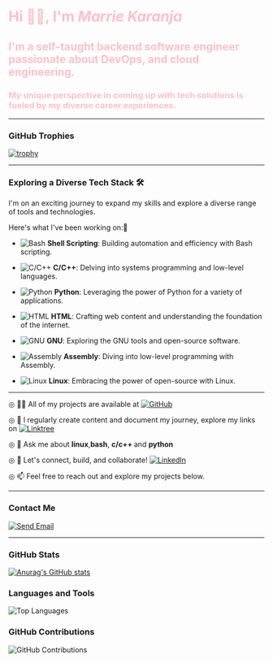 <h1 style="color:pink;">Hi 👋🏿, I'm <em>Marrie Karanja</em></h1>
<h2 style="color:pink;">I'm a self-taught backend software engineer passionate about DevOps, and cloud engineering.</h2>
<h3 style="color:pink;">My unique perspective in coming up with tech solutions is fueled by my diverse career experiences.</h3>
<hr>

### GitHub Trophies

[![trophy](https://github-profile-trophy.vercel.app/?username=MarrieK99&theme=dracula)](https://github.com/ryo-ma/github-profile-trophy)
<hr>

### Exploring a Diverse Tech Stack 🛠️

I'm on an exciting journey to expand my skills and explore a diverse range of tools and technologies.

Here's what I've been working on:🌱

- ![Bash](https://img.shields.io/badge/-Bash-4EAA25?style=for-the-badge&logo=gnu-bash&logoColor=white) **Shell Scripting**: Building automation and efficiency with Bash scripting.

- ![C/C++](https://img.shields.io/badge/-C/C++-00599C?style=for-the-badge&logo=c%2B%2B&logoColor=white) **C/C++**: Delving into systems programming and low-level languages.

- ![Python](https://img.shields.io/badge/-Python-3776AB?style=for-the-badge&logo=python&logoColor=white) **Python**: Leveraging the power of Python for a variety of applications.

- ![HTML](https://img.shields.io/badge/-HTML-E34F26?style=for-the-badge&logo=html5&logoColor=white) **HTML**: Crafting web content and understanding the foundation of the internet.

- ![GNU](https://img.shields.io/badge/-GNU-4B32C3?style=for-the-badge&logo=gnu&logoColor=white) **GNU**: Exploring the GNU tools and open-source software.

- ![Assembly](https://img.shields.io/badge/-Assembly-008000?style=for-the-badge) **Assembly**: Diving into low-level programming with Assembly.

- ![Linux](https://img.shields.io/badge/-Linux-FCC624?style=for-the-badge) **Linux**: Embracing the power of open-source with Linux.

<hr>

◎ 👨‍💻 All of my projects are available at  <a href="https://github.com/MarrieK99"><img src="https://img.shields.io/badge/GitHub-My Projects-pink" alt="GitHub"></a>

◎ 📝 I regularly create content and document my journey, explore my links on  [![Linktree](https://img.shields.io/badge/Linktree-Explore-green)](https://linktr.ee/techmaidenmarrie)

◎ 💬 Ask me about <strong>linux</strong>,<strong>bash</strong>, <strong>c/c++ </strong> and <strong>python</strong>

◎ 📄 Let's connect, build, and collaborate! [![LinkedIn](https://img.shields.io/badge/LinkedIn-Connect-blue)](https://www.linkedin.com/in/maryanne-karanja-783333234/)

◎ 📫 Feel free to reach out and explore my projects below.<hr> <h3>Contact Me</h3>
[![Send Email](https://img.shields.io/badge/Send%20Email-njambimarrie%40gmail.com-D14836?style=for-the-badge&logo=gmail&logoColor=white)](mailto:njambimarrie@gmail.com)
<hr>

### GitHub Stats

[![Anurag's GitHub stats](https://github-readme-stats.vercel.app/api?username=MarrieK99&show_icons=true&theme=radical)](https://github.com/anuraghazra/github-readme-stats)

### Languages and Tools

![Top Languages](https://github-readme-stats.vercel.app/api/top-langs/?username=MarrieK99&layout=compact)

### GitHub Contributions

![GitHub Contributions](https://github-readme-streak-stats.herokuapp.com/?user=MarrieK99)

 
